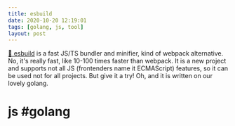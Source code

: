 ```yaml
---
title: esbuild
date: 2020-10-20 12:19:01
tags: [golang, js, tool]
layout: post
---
```


[🔧 esbuild](https://github.com/evanw/esbuild) is a fast JS/TS bundler and minifier, kind of webpack alternative. No, it's really fast, like 10-100 times faster than webpack. It is a new project and supports not all JS (frontenders name it ECMAScript) features, so it can be used not for all projects. But give it a try! Oh, and it is written on our lovely golang.

# js #golang
